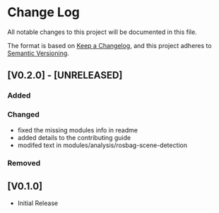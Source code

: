 # Change Log

All notable changes to this project will be documented in this file.

The format is based on [Keep a Changelog](https://keepachangelog.com/en/1.0.0/),
and this project adheres to [Semantic Versioning](https://semver.org/spec/v2.0.0.html).

## [V0.2.0] - [UNRELEASED]

### **Added**

### **Changed**

- fixed the missing modules info in readme
- added details to the contributing guide
- modifed text in modules/analysis/rosbag-scene-detection

### **Removed**

## [V0.1.0]

- Initial Release
